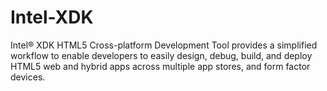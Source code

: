 # Intel-XDK
Intel® XDK HTML5 Cross-platform Development Tool provides a simplified workflow to enable developers to easily design, debug, build, and deploy HTML5 web and hybrid apps across multiple app stores, and form factor devices.
